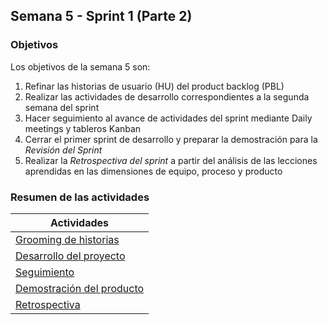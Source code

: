 ## Semana 5 - Sprint 1 (Parte 2)

### Objetivos

Los objetivos de la semana 5 son:

1. Refinar las historias de usuario (HU) del product backlog (PBL)
2. Realizar las actividades de desarrollo correspondientes a la segunda semana del sprint
3. Hacer seguimiento al avance de actividades del sprint mediante Daily meetings y tableros Kanban
4. Cerrar el primer sprint de desarrollo y preparar la demostración para la *Revisión del Sprint*
5. Realizar la *Retrospectiva del sprint* a partir del análisis de las lecciones aprendidas en las dimensiones de equipo, proceso y producto
 
### Resumen de las actividades

| Actividades   |
|---------------|
|[Grooming de historias](https://avargas20.github.io/MISW-Procesos/semanas/semana5/s5_grooming)  |
|[Desarrollo del proyecto](https://avargas20.github.io/MISW-Procesos/semanas/semana5/s5_desarrollo)|
|[Seguimiento](https://avargas20.github.io/MISW-Procesos/semanas/semana5/s5_seguimiento)|
|[Demostración del producto](https://avargas20.github.io/MISW-Procesos/semanas/semana5/s5_demo)|
|[Retrospectiva](https://avargas20.github.io/MISW-Procesos/semanas/semana5/s5_retrospectiva)|
